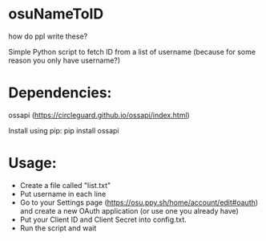 # osuNameToID
how do ppl write these?

Simple Python script to fetch ID from a list of username (because for some reason you only have username?)

# Dependencies: 

ossapi (https://circleguard.github.io/ossapi/index.html)

Install using pip: pip install ossapi

# Usage:
- Create a file called "list.txt"
- Put username in each line
- Go to your Settings page (https://osu.ppy.sh/home/account/edit#oauth) and create a new OAuth application (or use one you already have)
- Put your Client ID and Client Secret into config.txt.
- Run the script and wait
